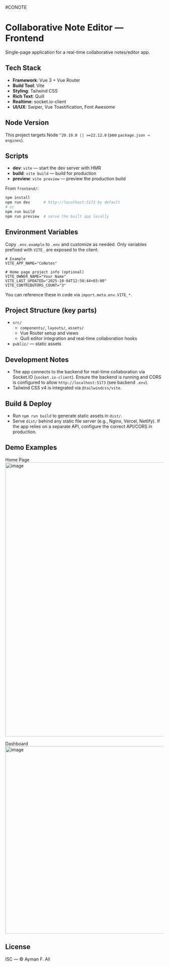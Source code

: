 #CONOTE
# Collaborative Note Editor — Frontend

Single-page application for a real-time collaborative notes/editor app.

## Tech Stack

- **Framework**: Vue 3 + Vue Router
- **Build Tool**: Vite
- **Styling**: Tailwind CSS
- **Rich Text**: Quill
- **Realtime**: socket.io-client
- **UI/UX**: Swiper, Vue Toastification, Font Awesome

## Node Version

This project targets Node `^20.19.0 || >=22.12.0` (see `package.json → engines`).

## Scripts

- **dev**: `vite` — start the dev server with HMR
- **build**: `vite build` — build for production
- **preview**: `vite preview` — preview the production build

From `frontend/`:

```bash
npm install
npm run dev      # http://localhost:5173 by default
# or
npm run build
npm run preview  # serve the built app locally
```

## Environment Variables

Copy `.env.example` to `.env` and customize as needed. Only variables prefixed with `VITE_` are exposed to the client.

```dotenv
# Example
VITE_APP_NAME="CoNotes"

# Home page project info (optional)
VITE_OWNER_NAME="Your Name"
VITE_LAST_UPDATED="2025-10-04T12:58:44+03:00"
VITE_CONTRIBUTORS_COUNT="3"
```

You can reference these in code via `import.meta.env.VITE_*`.

## Project Structure (key parts)

- `src/`
  - `components/`, `layouts/`, `assets/`
  - Vue Router setup and views
  - Quill editor integration and real-time collaboration hooks
- `public/` — static assets

## Development Notes

- The app connects to the backend for real-time collaboration via Socket.IO (`socket.io-client`). Ensure the backend is running and CORS is configured to allow `http://localhost:5173` (see backend `.env`).
- Tailwind CSS v4 is integrated via `@tailwindcss/vite`.

## Build & Deploy

- Run `npm run build` to generate static assets in `dist/`.
- Serve `dist/` behind any static file server (e.g., Nginx, Vercel, Netlify). If the app relies on a separate API, configure the correct API/CORS in production.

## Demo Examples

Home Page
<img width="1896" height="872" alt="image" src="https://github.com/user-attachments/assets/5159b765-9dbe-4ac7-afa5-934282fa7b08" />

Dashboard
<img width="1892" height="596" alt="image" src="https://github.com/user-attachments/assets/61358205-2962-45e4-b9bd-79e533a38855" />


## License

ISC — © Ayman F. Ali
